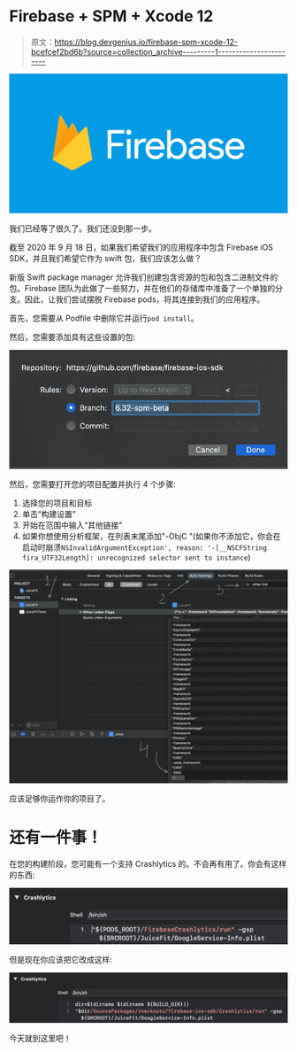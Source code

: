 # Firebase + SPM + Xcode 12

> 原文：<https://blog.devgenius.io/firebase-spm-xcode-12-bcefcef2bd6b?source=collection_archive---------1----------------------->

![](img/e13e07db5a6bf07f24037b630b4a135d.png)

我们已经等了很久了。我们还没到那一步。

截至 2020 年 9 月 18 日，如果我们希望我们的应用程序中包含 Firebase iOS SDK，并且我们希望它作为 swift 包，我们应该怎么做？

新版 Swift package manager 允许我们创建包含资源的包和包含二进制文件的包。Firebase 团队为此做了一些努力，并在他们的存储库中准备了一个单独的分支。因此，让我们尝试摆脱 Firebase pods，将其连接到我们的应用程序。

首先，您需要从 Podfile 中删除它并运行`pod install`。

然后，您需要添加具有这些设置的包:

![](img/4d717a07be92c14442e33dffa962b05f.png)

然后，您需要打开您的项目配置并执行 4 个步骤:

1.  选择您的项目和目标
2.  单击“构建设置”
3.  开始在范围中输入“其他链接”
4.  如果你想使用分析框架，在列表末尾添加"-ObjC "(如果你不添加它，你会在启动时崩溃`NSInvalidArgumentException', reason: '-[__NSCFString fira_UTF32Length]: unrecognized selector sent to instance`)

![](img/db81abbcdbd6f1e20e455a3c4f08bf08.png)

应该足够你运作你的项目了。

# 还有一件事！

在您的构建阶段，您可能有一个支持 Crashlytics 的。不会再有用了。你会有这样的东西:

![](img/71c6c4f7ad24c83da23110f64f073236.png)

但是现在你应该把它改成这样:

![](img/f4b5f83cefab6fbf9a7e41148b67c247.png)

今天就到这里吧！